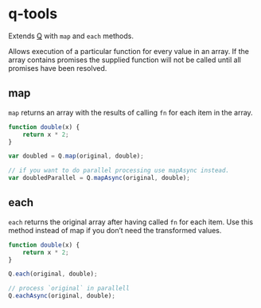 q-tools
=========

Extends [Q](https://github.com/kriskowal/q) with `map` and `each` methods.

Allows execution of a particular function for every value in an array. If the array
contains promises the supplied function will not be called until all promises have been
resolved.

## map

`map` returns an array with the results of calling `fn` for each item in the array.

```javascript
function double(x) {
    return x * 2;
}

var doubled = Q.map(original, double);

// if you want to do parallel processing use mapAsync instead.
var doubledParallel = Q.mapAsync(original, double);
```

## each

`each` returns the original array after having called `fn` for each item. Use this method instead
of map if you don’t need the transformed values.

```javascript
function double(x) {
    return x * 2;
}

Q.each(original, double);

// process `original` in parallell
Q.eachAsync(original, double);
```

